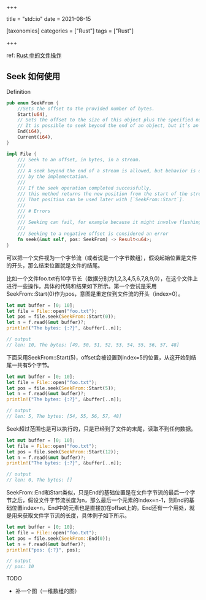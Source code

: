 +++

title = "std::io"
date = 2021-08-15

[taxonomies]
categories = ["Rust"]
tags = ["Rust"]

+++


ref: [Rust 中的文件操作](https://juejin.cn/post/6926143816734867470)


## Seek 如何使用

Definition
```rust
pub enum SeekFrom {
    //Sets the offset to the provided number of bytes.
    Start(u64),
	// Sets the offset to the size of this object plus the specified number of bytes.
	// It is possible to seek beyond the end of an object, but it’s an error to seek before byte 0.
    End(i64),
    Current(i64),
}

impl File {
    /// Seek to an offset, in bytes, in a stream.
    ///
    /// A seek beyond the end of a stream is allowed, but behavior is defined
    /// by the implementation.
    ///
    /// If the seek operation completed successfully,
    /// this method returns the new position from the start of the stream.
    /// That position can be used later with [`SeekFrom::Start`].
    ///
    /// # Errors
    ///
    /// Seeking can fail, for example because it might involve flushing a buffer.
    ///
    /// Seeking to a negative offset is considered an error
	fn seek(&mut self, pos: SeekFrom) -> Result<u64>;
}
```

可以把一个文件视为一个字节流（或者说是一个字节数组），假设起始位置是文件的开头，那么结束位置就是文件的结尾。

比如一个文件foo.txt有10字节长（数据分别为1,2,3,4,5,6,7,8,9,0），在这个文件上进行一些操作，具体的代码和结果如下所示。第一个尝试是采用 SeekFrom::Start(0)作为pos，意图是重定位到文件流的开头（index=0）。

```rust
let mut buffer = [0; 10];
let file = File::open("foo.txt");
let pos = file.seek(SeekFrom::Start(0));
let n = f.read(&mut buffer)?;
println!("The bytes: {:?}", &buffer[..n]);

// output
// len: 10, The bytes: [49, 50, 51, 52, 53, 54, 55, 56, 57, 48]
```
下面采用SeekFrom::Start(5)，offset会被设置到index=5的位置，从这开始到结尾一共有5个字节。
```rust
let mut buffer = [0; 10];
let file = File::open("foo.txt");
let pos = file.seek(SeekFrom::Start(5));
let n = f.read(&mut buffer)?;
println!("The bytes: {:?}", &buffer[..n]);

// output
// len: 5, The bytes: [54, 55, 56, 57, 48]
```

Seek超过范围也是可以执行的，只是已经到了文件的末尾，读取不到任何数据。
```rust
let mut buffer = [0; 10];
let file = File::open("foo.txt");
let pos = file.seek(SeekFrom::Start(12));
let n = f.read(&mut buffer)?;
println!("The bytes: {:?}", &buffer[..n]);

// output
// len: 0, The bytes: []
```

SeekFrom::End和Start类似，只是End的基础位置是在文件字节流的最后一个字节之后，假设文件字节流长度为n，那么最后一个元素的index=n-1，则End的基础位置index=n，End中的元素也是直接加在offset上的。End还有一个用处，就是用来获取文件字节流的长度，具体例子如下所示。

```rust
let mut buffer = [0; 10];
let file = File::open("foo.txt");
let pos = file.seek(SeekFrom::End(0));
let n = f.read(&mut buffer)?;
println!("pos: {:?}", pos);

// output
// pos: 10
```


TODO
- 补一个图（一维数组的图）
